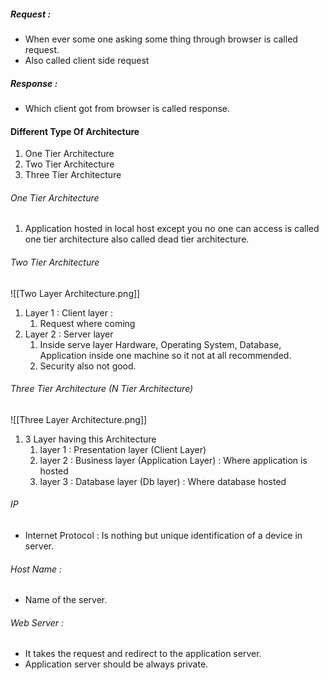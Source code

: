##### Request :
- When ever some one asking some thing through browser is called request.
- Also called client side request
##### Response :
- Which client got from browser is called response.
#### Different Type Of Architecture
1. One Tier Architecture
2. Two Tier Architecture
3. Three Tier Architecture
###### One Tier Architecture 
1. Application hosted in local host except you no one can access is called one tier architecture also called dead tier architecture.
###### Two Tier Architecture 
![[Two Layer Architecture.png]]
1. Layer 1 : Client layer :
	1. Request where coming
2. Layer 2 : Server layer
	1. Inside serve layer Hardware, Operating System, Database, Application inside one machine so it not at all recommended.
	2. Security also not good.
###### Three Tier Architecture (N Tier Architecture)
![[Three Layer Architecture.png]]
1. 3 Layer having this Architecture
	1. layer 1 : Presentation layer (Client Layer)
	2. layer 2 : Business layer (Application Layer) : Where  application is hosted
	3. layer 3 : Database layer (Db layer) : Where database hosted
###### IP 
- Internet Protocol : Is nothing but unique identification of a device in server.
###### Host Name : 
- Name of the server.
###### Web Server :
- It takes the request and redirect to the application server.
- Application server should be always private.

	
